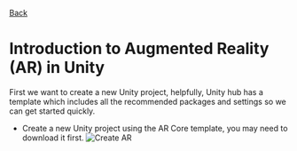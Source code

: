[Back](https://uwetom.github.io/media-production-worksheets)

# Introduction to Augmented Reality (AR) in Unity

First we want to create a new Unity project, helpfully, Unity hub has a template which includes all the recommended packages and settings so we can get started quickly.

- Create a new Unity project using the AR Core template, you may need to download it first.
![Create AR](https://uwetom.github.io/media-production-worksheets/ar/images/new_project_settings.png)




<!--stackedit_data:
eyJoaXN0b3J5IjpbLTIxNDk2NjA1OCw5NzA0MjM0MTIsNzMwOT
k4MTE2XX0=
-->